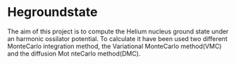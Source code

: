 # Hegroundstate
The aim of this project is to compute the Helium nucleus ground state under an harmonic ossilator potential.
To calculate it have been used two different MonteCarlo integration method, the Variational MonteCarlo method(VMC) and the diffusion Mot
nteCarlo method(DMC).
